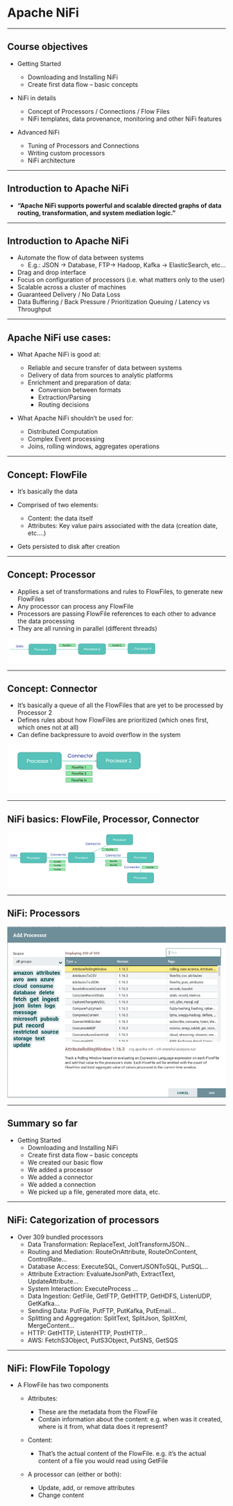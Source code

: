 # Apache NiFi

---

## Course objectives

* Getting Started
  - Downloading and Installing NiFi
  - Create first data flow – basic concepts

* NiFi in details
  - Concept of Processors / Connections / Flow Files 
  - NiFi templates, data provenance, monitoring and other NiFi features

* Advanced NiFi
  - Tuning of Processors and Connections
  - Writing custom processors
  - NiFi architecture

---

## Introduction to Apache NiFi

* **“Apache NiFi supports powerful and scalable directed graphs of data routing, transformation, and system mediation logic.”**


---

## Introduction to Apache NiFi


* Automate the flow of data between systems 
  - E.g.: JSON -> Database, FTP-> Hadoop, Kafka -> ElasticSearch, etc…
* Drag and drop interface
* Focus on configuration of processors (i.e. what matters only to the user)
* Scalable across a cluster of machines
* Guaranteed Delivery / No Data Loss 
* Data Buffering / Back Pressure / Prioritization Queuing / Latency vs Throughput


---

## Apache NiFi use cases:


* What Apache NiFi is good at:
  - Reliable and secure transfer of data between systems
  - Delivery of data from sources to analytic platforms
  - Enrichment and preparation of data:
    - Conversion between formats
    - Extraction/Parsing
    - Routing decisions

* What Apache NiFi shouldn’t be used for:
  - Distributed Computation
  - Complex Event processing
  - Joins, rolling windows, aggregates operations


---

## Concept: FlowFile

* It’s basically the data
* Comprised of two elements:
  - Content: the data itself
  - Attributes: Key value pairs associated with the data (creation date, etc.…)

* Gets persisted to disk after creation


---

## Concept: Processor

* Applies a set of transformations and rules to FlowFiles, to generate new FlowFiles
* Any processor can process any FlowFile
* Processors are passing FlowFile references to each other to advance the data processing
* They are all running in parallel (different threads)


<img src="../images/Concept-Processor.png"  style="width:70%;" /> <!-- {"left" : 0.44, "top" : 4.63, "height" : 1.51, "width" : 9.38} -->


---

## Concept: Connector

* It’s basically a queue of all the FlowFiles that are yet to be processed by Processor 2
* Defines rules about how FlowFiles are prioritized (which ones first, which ones not at all)
* Can define backpressure to avoid overflow in the system

<img src="../images/Concept-Connector.png"  style="width:70%;" /> <!-- {"left" : 0.77, "top" : 4.19, "height" : 2.88, "width" : 9.09} -->


---

## NiFi basics: FlowFile, Processor, Connector


<img src="../images/NiFi-basics.png"  style="width:70%;" /><!-- {"left" : 0.28, "top" : 2.43, "height" : 3.51, "width" : 9.68} -->

---

## NiFi: Processors
![](../images/01-categorization.png)

---

## Summary so far
* Getting Started
  - Downloading and Installing NiFi
  - Create first data flow – basic concepts
  - We created our basic flow
  - We added a processor
  - We added a connector
  - We added a connection
  - We picked up a file, generated more data, etc.

---


## NiFi: Categorization of processors

* Over 309 bundled processors
  - Data Transformation: ReplaceText, JoltTransformJSON…
  - Routing and Mediation: RouteOnAttribute, RouteOnContent, ControlRate…
  - Database Access: ExecuteSQL, ConvertJSONToSQL, PutSQL...
  - Attribute Extraction: EvaluateJsonPath, ExtractText, UpdateAttribute…
  - System Interaction: ExecuteProcess …
  - Data Ingestion: GetFile, GetFTP, GetHTTP, GetHDFS, ListenUDP, GetKafka…
  - Sending Data: PutFile, PutFTP, PutKafka, PutEmail…
  - Splitting and Aggregation: SplitText, SplitJson, SplitXml, MergeContent…
  - HTTP: GetHTTP, ListenHTTP, PostHTTP…
  - AWS: FetchS3Object, PutS3Object, PutSNS, GetSQS
  
---


## NiFi: FlowFile Topology


* A FlowFile has two components
  - Attributes:
    - These are the metadata from the FlowFile 
    - Contain information about the content: e.g. when was it created, where is it from, what data does it represent?
  - Content:
    - That’s the actual content of the FlowFile. e.g. it’s the actual content of a file you would read using GetFile

  - A processor can (either or both):
    - Update, add, or remove attributes
    - Change content











